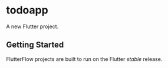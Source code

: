 # todoapp

A new Flutter project.

## Getting Started

FlutterFlow projects are built to run on the Flutter _stable_ release.
